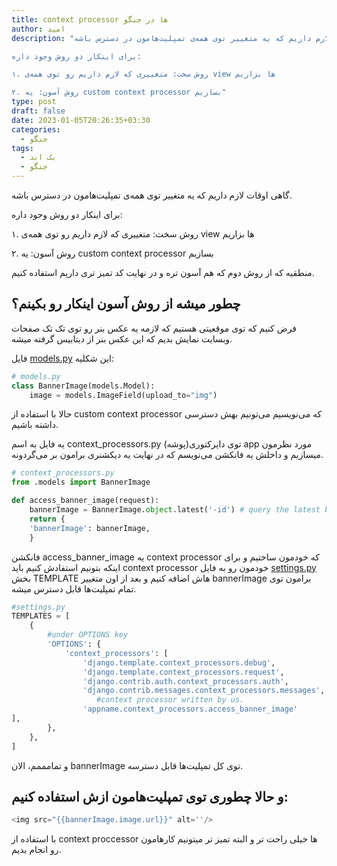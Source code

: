```yaml
---
title: context processor ها در جنگو
author: امید
description: "گاهی اوقات لازم داریم که یه متغییر توی همه‌ی تمپلیت‌هامون در دسترس باشه.

برای اینکار دو روش وجود داره:

۱. روش سخت:‌ متغییری که لازم داریم رو توی همه‌ی view ها بزاریم

۲. روش آسون: یه custom context processor بسازیم"
type: post
draft: false
date: 2023-01-05T20:26:35+03:30
categories:
  - جنگو
tags:
  - بک اند
  - جنگو
---
```


گاهی اوقات لازم داریم که یه متغییر توی همه‌ی تمپلیت‌هامون در دسترس باشه.

برای اینکار دو روش وجود داره:

۱. روش سخت:‌ متغییری که لازم داریم رو توی همه‌ی view ها بزاریم

۲. روش آسون: یه custom context processor بسازیم

منطقیه که از روش دوم که هم آسون تره و در نهایت کد تمیز تری داریم استفاده کنیم.

## چطور میشه از روش آسون اینکار رو بکینم؟

فرض کنیم که توی موقعیتی هستیم که لازمه یه عکس بنر رو توی تک تک صفحات وبسایت نمایش بدیم که این عکس بنر از دیتابیس گرفته میشه.

فایل [models.py](http://models.py) این شکلیه:

```python
# models.py
class BannerImage(models.Model):
	image = models.ImageField(upload_to="img")
```

حالا با استفاده از custom context processor که می‌نویسیم می‌تونیم بهش دسترسی داشته باشیم.

یه فایل به اسم context_processors.py توی دایرکتوری(پوشه)‌ app مورد نظرمون میسازیم و داخلش یه فانکشن می‌نویسم که در نهایت یه دیکشنری برامون بر می‌گردونه.

```python
# context_processors.py
from .models import BannerImage

def access_banner_image(request):
	bannerImage = BannerImage.object.latest('-id') # query the latest banner image 
	return {
	'bannerImage': bannerImage,
	}
```

فانکشن access_banner_image یه context processor که خودمون ساختیم و برای اینکه بتونیم استفادش کنیم باید context processor خودمون رو به فایل [settings.py](http://settings.py) بخش TEMPLATE هاش اضافه کنیم و بعد از اون متغییر bannerImage برامون توی تمام تمپلیت‌ها قابل دسترس میشه.

```python
#settings.py
TEMPLATES = [
    {
        #under OPTIONS key
        'OPTIONS': {
            'context_processors': [
                'django.template.context_processors.debug',
                'django.template.context_processors.request',
                'django.contrib.auth.context_processors.auth',
                'django.contrib.messages.context_processors.messages',
	               #context processor written by us.
                'appname.context_processors.access_banner_image'
],
        },
    },
]
```

 و تمامممم، الان bannerImage توی کل تمپلیت‌ها قابل دسترسه.

## و حالا چطوری توی تمپلیت‌هامون ازش استفاده کنیم:

```python
<img src="{{bannerImage.image.url}}" alt=''/>
```
با استفاده از context proccessor ها خیلی راحت تر و البته تمیز تر میتونیم کارهامون رو انجام بدیم.